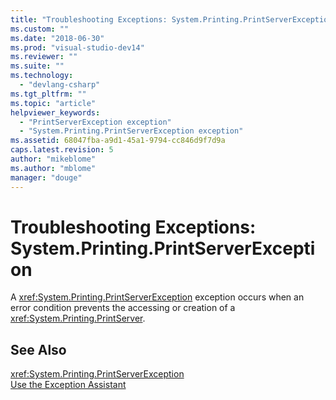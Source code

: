```yaml
---
title: "Troubleshooting Exceptions: System.Printing.PrintServerException | Microsoft Docs"
ms.custom: ""
ms.date: "2018-06-30"
ms.prod: "visual-studio-dev14"
ms.reviewer: ""
ms.suite: ""
ms.technology: 
  - "devlang-csharp"
ms.tgt_pltfrm: ""
ms.topic: "article"
helpviewer_keywords: 
  - "PrintServerException exception"
  - "System.Printing.PrintServerException exception"
ms.assetid: 68047fba-a9d1-45a1-9794-cc846d9f7d9a
caps.latest.revision: 5
author: "mikeblome"
ms.author: "mblome"
manager: "douge"
---
```

# Troubleshooting Exceptions: System.Printing.PrintServerException
A <xref:System.Printing.PrintServerException> exception occurs when an error condition prevents the accessing or creation of a <xref:System.Printing.PrintServer>.  
  
## See Also  
 <xref:System.Printing.PrintServerException>   
 [Use the Exception Assistant](http://msdn.microsoft.com/library/e0a78c50-7318-4d54-af51-40c00aea8711)